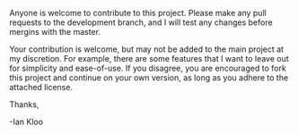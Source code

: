 Anyone is welcome to contribute to this project.  Please make any pull requests to the development branch, and I will test any changes before mergins with the master.

Your contribution is welcome, but may not be added to the main project at my discretion.  For example, there are some features that I want to leave out for simplicity and ease-of-use.
If you disagree, you are encouraged to fork this project and continue on your own version, as long as you adhere to the attached license.

Thanks,

-Ian Kloo
